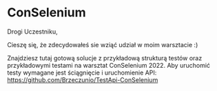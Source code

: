 # ConSelenium

Drogi Uczestniku,

Cieszę się, że zdecydowałeś sie wziąć udział w moim warsztacie :)

Znajdziesz tutaj gotową solucje z przykładową strukturą testów oraz przykładowymi testami na warsztat ConSelenium 2022. Aby uruchomić testy wymagane jest ściągnięcie i uruchomienie API: https://github.com/Brzeczunio/TestApi-ConSelenium
